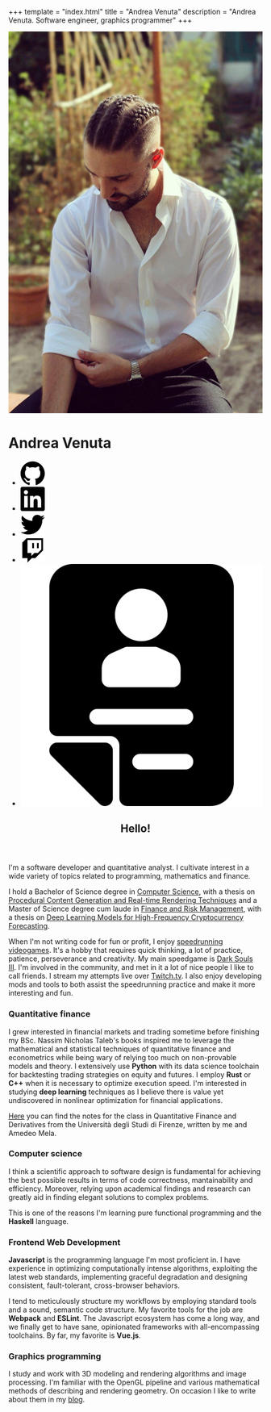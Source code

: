 +++
template = "index.html"
title = "Andrea Venuta"
description = "Andrea Venuta. Software engineer, graphics programmer"
+++

<div class="index-page">
  <div class="splash-container">
    <canvas id="canvas"></canvas>
    <div class="splash">
      <div class="image-container">
        <div class="image">
          <img src="me.jpg"/>
        </div>
      </div>
      <div class="title">
        <h1>Andrea Venuta</h1>
        <ul class="links">
          <li>
            <a href="https://github.com/veeenu" target="_blank">
              <img alt="GitHub" src="img/github.svg"/>
            </a>
          </li>
          <li>
            <a href="https://www.linkedin.com/in/andreavenuta/" target="_blank">
              <img alt="LinkedIn" src="img/linkedin.svg"/>
            </a>
          </li>
          <li>
            <a href="https://twitter.com/johndisandonato" target="_blank">
              <img alt="Twitter" src="img/twitter.svg"/>
            </a>
          </li>
          <li>
            <a href="https://twitch.tv/johndisandonato" target="_blank">
              <img alt="Twitch.tv" src="img/twitch.svg"/>
            </a>
          </li>
          <li>
            <a href="cv.pdf" target="_blank">
              <img alt="CV - Icon made by Vitaly Gorbachev (https://www.flaticon.com/authors/vitaly-gorbachev) from www.flaticon.com" src="img/cv.svg"/>
            </a>
          </li>
        </ul>
      </div>
    </div>
  </div>

  <div class="splash-after">
    <article class="content">
      <header>
        <h1>Hello!</h1>
      </header>
      <section>
        <p>I'm a software developer and quantitative analyst. I cultivate
        interest in a wide variety of topics related to programming, mathematics
        and finance.</p> <p>I hold a Bachelor of Science degree in <a
        href="http://www.informatica.unifi.it" target="_blank">Computer
        Science</a>, with a thesis on <a href="/thesis-bsc.pdf"
        target="_blank">Procedural Content Generation and Real-time Rendering
        Techniques</a> and a Master of Science degree cum laude in <a
        href="http://www.frm.unifi.it" target="_blank">Finance and Risk
        Management</a>, with a thesis on <a href="/thesis-msc.pdf"
        target="_blank">Deep Learning Models for High-Frequency Cryptocurrency
        Forecasting</a>.</p> <p>When I'm not writing code for fun or profit, I
        enjoy <a target='_blank'
        href='https://en.wikipedia.org/wiki/Speedrun'>speedrunning
        videogames</a>. It's a hobby that requires quick thinking, a lot of
        practice, patience, perseverance and creativity. My main speedgame is <a
        href='https://it.wikipedia.org/wiki/Dark_Souls_III' target='_blank'>Dark
        Souls III</a>. I'm involved in the community, and met in it a lot of nice
        people I like to call friends. I stream my attempts live over <a
        href="http://twitch.tv/johndisandonato" target="_blank">Twitch.tv</a>. I
        also enjoy developing mods and tools to both assist the speedrunning
        practice and make it more interesting and fun. </p>
      </section>
      <section class="half">
        <h3>Quantitative finance</h3>
        <p>I grew interested in financial markets and trading sometime before
        finishing my BSc. Nassim Nicholas Taleb's books inspired me to
        leverage the mathematical and statistical techniques of quantitative
        finance and econometrics while being wary of relying too much on
        non-provable models and theory. I extensively use
        <strong>Python</strong> with its data science toolchain for
        backtesting trading strategies on equity and futures. I employ
        <strong>Rust</strong> or <strong>C++</strong> when it is necessary to
        optimize execution speed. I'm interested in studying <strong>deep
        learning</strong> techniques as I believe there is value yet
        undiscovered in nonlinear optimization for financial
        applications.</p> <a href="/firm/QuantFinAndDer.pdf">Here</a> you can
        find the notes for the class in Quantitative Finance and Derivatives
        from the Università degli Studi di Firenze, written by me and Amedeo
        Mela.</p>
      </section>
      <section class="half">
          <h3>Computer science</h3>
          <p>I think a scientific approach to software design is
          fundamental for achieving the best possible results in terms of code
          correctness, mantainability and efficiency. Moreover, relying upon
          academical findings and research can greatly aid in finding elegant
          solutions to complex problems.</p><p>This is one of the reasons I'm
          learning pure functional programming and the <strong>Haskell</strong>
          language.</p>
      </section>
      <section class="half">
        <h3>Frontend Web Development</h3>
        <p><strong>Javascript</strong> is the programming language I'm most
        proficient in. I have experience in optimizing computationally intense
        algorithms, exploiting the latest web standards, implementing graceful
        degradation and designing consistent, fault-tolerant, cross-browser
        behaviors.</p> <p>I tend to meticulously structure my workflows by
        employing standard tools and a sound, semantic code structure. My
        favorite tools for the job are <strong>Webpack</strong> and
        <strong>ESLint</strong>. The Javascript ecosystem has come a long way,
        and we finally get to have sane, opinionated frameworks with
        all-encompassing toolchains. By far, my favorite is
        <strong>Vue.js</strong>.</p>
      </section>
      <section class="half">
        <h3>Graphics programming</h3>
        <p>I study and work with 3D modeling and rendering algorithms and image
        processing. I'm familiar with the OpenGL pipeline and various
        mathematical methods of describing and rendering geometry. On occasion I
        like to write about them in my <a href='/blog'>blog</a>.</p>
      </section>
    </article>
  </div>
</div>
